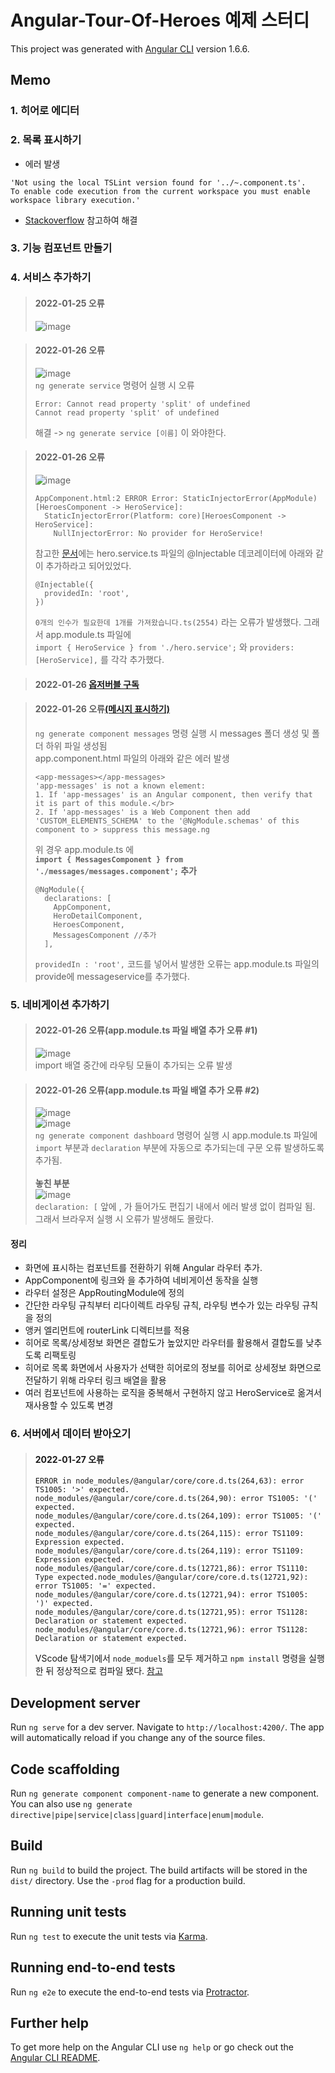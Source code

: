 # Angular-Tour-Of-Heroes 예제 스터디

This project was generated with [Angular CLI](https://github.com/angular/angular-cli) version 1.6.6.

## Memo

### 1. 히어로 에디터
### 2. 목록 표시하기
* 에러 발생
```
'Not using the local TSLint version found for '../~.component.ts'. 
To enable code execution from the current workspace you must enable workspace library execution.'
```
* [Stackoverflow](https://stackoverflow.com/questions/65228384/tslint-extension-throwing-errors-in-my-angular-application-running-in-visual-stu) 참고하여 해결
### 3. 기능 컴포넌트 만들기
### 4. 서비스 추가하기

> #### 2022-01-25 오류
> ![image](https://user-images.githubusercontent.com/80866883/150944288-ddf23577-4704-41a9-8cee-20ee9bab717a.png)

> #### 2022-01-26 오류</br>
> ![image](https://user-images.githubusercontent.com/80866883/151084808-63967f7a-dd4b-4319-a660-d77e5d9014e3.png)</br>   `ng generate service` 명령어 실행 시 오류   
> ```
> Error: Cannot read property 'split' of undefined
> Cannot read property 'split' of undefined
> ```
> 해결 ->  `ng generate service [이름]` 이 와야한다.

> #### 2022-01-26 오류</br>
> ![image](https://user-images.githubusercontent.com/80866883/151089337-23f0c964-cca1-4d79-9402-4e3cc8fdad79.png)</br>   
> ```
> AppComponent.html:2 ERROR Error: StaticInjectorError(AppModule)[HeroesComponent -> HeroService]:
>   StaticInjectorError(Platform: core)[HeroesComponent -> HeroService]:
>     NullInjectorError: No provider for HeroService!
> ```    
> 참고한 [문서](https://angular.kr/tutorial/toh-pt4#%EB%A9%94%EC%8B%9C%EC%A7%80-%ED%91%9C%EC%8B%9C%ED%95%98%EA%B8%B0)에는 hero.service.ts 파일의 @Injectable 데코레이터에 아래와 같이 추가하라고 되어있었다.</br>
> ```
> @Injectable({
>   providedIn: 'root',
> })
> ```
> `0개의 인수가 필요한데 1개를 가져왔습니다.ts(2554)` 라는 오류가 발생했다.
> 그래서 app.module.ts 파일에</br>
> `import { HeroService } from './hero.service';` 와 `providers: [HeroService],` 를 각각 추가했다.

> #### 2022-01-26 [옵저버블 구독](https://angular.kr/tutorial/toh-pt4#heroescomponent-%EC%97%90%EC%84%9C-%EC%98%B5%EC%A0%80%EB%B2%84%EB%B8%94-%EA%B5%AC%EB%8F%85%ED%95%98%EA%B8%B0)

> #### 2022-01-26 오류[(메시지 표시하기)](https://angular.kr/tutorial/toh-pt4#%EB%A9%94%EC%8B%9C%EC%A7%80-%ED%91%9C%EC%8B%9C%ED%95%98%EA%B8%B0)
> `ng generate component messages` 명령 실행 시 messages 폴더 생성 및 폴더 하위 파일 생성됨   
> app.component.html 파일의 아래와 같은 에러 발생</br>
> ```
> <app-messages></app-messages>
> 'app-messages' is not a known element:
> 1. If 'app-messages' is an Angular component, then verify that it is part of this module.</br>
> 2. If 'app-messages' is a Web Component then add 'CUSTOM_ELEMENTS_SCHEMA' to the '@NgModule.schemas' of this component to > suppress this message.ng
> ```
> 위 경우 app.module.ts 에 </br>
> **`import { MessagesComponent } from './messages/messages.component';` 추가 </br>**
> ```
> @NgModule({
>   declarations: [
>     AppComponent,
>     HeroDetailComponent,
>     HeroesComponent,
>     MessagesComponent //추가
>   ],
> ```
> `providedIn : 'root',` 코드를 넣어서 발생한 오류는 app.module.ts 파일의 provide에 messageservice를 추가했다.

### 5. 네비게이션 추가하기
> #### 2022-01-26 오류(app.module.ts 파일 배열 추가 오류 #1)</br>
> ![image](https://user-images.githubusercontent.com/80866883/151104343-8b184620-b51f-4745-a5c5-9c2747749b2f.png)</br>
> import 배열 중간에 라우팅 모듈이 추가되는 오류 발생

> #### 2022-01-26 오류(app.module.ts 파일 배열 추가 오류 #2)</br>
> ![image](https://user-images.githubusercontent.com/80866883/151116708-2839fc57-a417-48ce-b73a-59e6c22c87a9.png)</br>
> ![image](https://user-images.githubusercontent.com/80866883/151116788-205af32e-ce1f-43b1-bc8d-0cd4df1351ce.png)</br>
> `ng generate component dashboard` 명령어 실행 시 app.module.ts 파일에 `import` 부분과 `declaration` 부분에 자동으로 추가되는데 구문 오류 발생하도록 추가됨.</br>   
> **놓친 부분**</br>
> ![image](https://user-images.githubusercontent.com/80866883/151117574-5544d80d-9412-4cae-92dd-45f3fb830a90.png)</br>
> `declaration: [` 앞에 , 가 들어가도 편집기 내에서 에러 발생 없이 컴파일 됨. 그래서 브라우저 실행 시 오류가 발생해도 몰랐다.

#### 정리
* 화면에 표시하는 컴포넌트를 전환하기 위해 Angular 라우터 추가.
* AppComponent에 <a> 링크와 <router-outlet>을 추가하여 네비게이션 동작을 실행
* 라우터 설정은 AppRoutingModule에 정의
* 간단한 라우팅 규칙부터 리다이렉트 라우팅 규칙, 라우팅 변수가 있는 라우팅 규칙을 정의
* 앵커 엘리먼트에 routerLink 디렉티브를 적용
* 히어로 목록/상세정보 화면은 결합도가 높았지만 라우터를 활용해서 결합도를 낮추도록 리팩토링
* 히어로 목록 화면에서 사용자가 선택한 히어로의 정보를 히어로 상세정보 화면으로 전달하기 위해 라우터 링크 배열을 활용
* 여러 컴포넌트에 사용하는 로직을 중복해서 구현하지 않고 HeroService로 옮겨서 재사용할 수 있도록 변경

### 6. 서버에서 데이터 받아오기
  > #### 2022-01-27 오류
  > ```
  > ERROR in node_modules/@angular/core/core.d.ts(264,63): error TS1005: '>' expected.
> node_modules/@angular/core/core.d.ts(264,90): error TS1005: '(' expected.   
> node_modules/@angular/core/core.d.ts(264,109): error TS1005: '(' expected.  
> node_modules/@angular/core/core.d.ts(264,115): error TS1109: Expression expected.
> node_modules/@angular/core/core.d.ts(264,119): error TS1109: Expression expected.
> node_modules/@angular/core/core.d.ts(12721,86): error TS1110: Type expected.node_modules/@angular/core/core.d.ts(12721,92): error TS1005: '=' expected. 
> node_modules/@angular/core/core.d.ts(12721,94): error TS1005: ')' expected. 
> node_modules/@angular/core/core.d.ts(12721,95): error TS1128: Declaration or statement expected.
> node_modules/@angular/core/core.d.ts(12721,96): error TS1128: Declaration or statement expected.
>   ```
> VScode 탐색기에서 `node_moduels`를 모두 제거하고 `npm install` 명령을 실행 한 뒤 정상적으로 컴파일 됐다. [참고](https://stackoverflow.com/questions/54434333/error-ts1005-expected-typescript-angular-6-for-first-build-error-rxjs-insi)

## Development server

Run `ng serve` for a dev server. Navigate to `http://localhost:4200/`. The app will automatically reload if you change any of the source files.

## Code scaffolding

Run `ng generate component component-name` to generate a new component. You can also use `ng generate directive|pipe|service|class|guard|interface|enum|module`.

## Build

Run `ng build` to build the project. The build artifacts will be stored in the `dist/` directory. Use the `-prod` flag for a production build.

## Running unit tests

Run `ng test` to execute the unit tests via [Karma](https://karma-runner.github.io).

## Running end-to-end tests

Run `ng e2e` to execute the end-to-end tests via [Protractor](http://www.protractortest.org/).

## Further help

To get more help on the Angular CLI use `ng help` or go check out the [Angular CLI README](https://github.com/angular/angular-cli/blob/master/README.md).
